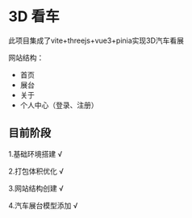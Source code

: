 # 3D 看车

此项目集成了vite+threejs+vue3+pinia实现3D汽车看展

网站结构：

- 首页
- 展台
- 关于
- 个人中心（登录、注册）



## 目前阶段

1.基础环境搭建 √

2.打包体积优化 √

3.网站结构创建 √

4.汽车展台模型添加 √
